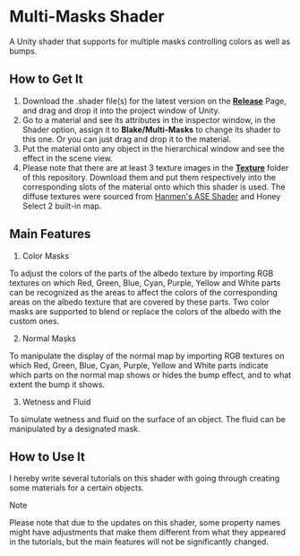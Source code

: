 # Multi-Masks Shader
A Unity shader that supports for multiple masks controlling colors as well as bumps.

## How to Get It
1. Download the .shader file(s) for the latest version on the **[Release](https://github.com/Blatke/Multi-Masks.shader/releases)** Page, and drag and drop it into the project window of Unity.
2. Go to a material and see its attributes in the inspector window, in the Shader option, assign it to **Blake/Multi-Masks** to change its shader to this one. Or you can just drag and drop it to the material.
3. Put the material onto any object in the hierarchical window and see the effect in the scene view.
4. Please note that there are at least 3 texture images in the **[Texture](https://github.com/Blatke/Multi-Masks.shader/tree/main/Textures)** folder of this repository. Download them and put them respectively into the corresponding slots of the material onto which this shader is used. The diffuse textures were sourced from [Hanmen's ASE Shader](https://github.com/Hanmen-lab/HS2-AI-ASE-Shaders) and Honey Select 2 built-in map.

## Main Features
1. Color Masks

To adjust the colors of the parts of the albedo texture by importing RGB textures on which Red, Green, Blue, Cyan, Purple, Yellow and White parts can be recognized as the areas to affect the colors of the corresponding areas on the albedo texture that are covered by these parts. Two color masks are supported to blend or replace the colors of the albedo with the custom ones.

2. Normal Masks

To manipulate the display of the normal map by importing RGB textures on which Red, Green, Blue, Cyan, Purple, Yellow and White parts indicate which parts on the normal map shows or hides the bump effect, and to what extent the bump it shows. 

3. Wetness and Fluid

To simulate wetness and fluid on the surface of an object. The fluid can be manipulated by a designated mask. 

## How to Use It
I hereby write several tutorials on this shader with going through creating some materials for a certain objects.

> [!NOTE]
> Please note that due to the updates on this shader, some property names might have adjustments that make them different from what they appeared in the tutorials, but the main features will not be significantly changed. 

